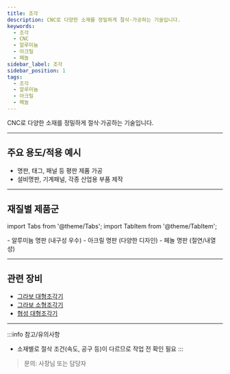 ```yaml
---
title: 조각
description: CNC로 다양한 소재를 정밀하게 절삭·가공하는 기술입니다.
keywords:
  - 조각
  - CNC
  - 알루미늄
  - 아크릴
  - 페놀
sidebar_label: 조각
sidebar_position: 1
tags:
  - 조각
  - 알루미늄
  - 아크릴
  - 페놀
---
```


CNC로 다양한 소재를 정밀하게 절삭·가공하는 기술입니다.

---

## 주요 용도/적용 예시

- 명판, 태그, 패널 등 평판 제품 가공
- 설비명판, 기계패널, 각종 산업용 부품 제작

---

## 재질별 제품군

import Tabs from '@theme/Tabs';
import TabItem from '@theme/TabItem';

<Tabs>
  <TabItem value="al" label="알루미늄(AL)" default>
    - 알루미늄 명판 (내구성 우수)
  </TabItem>
  <TabItem value="ac" label="아크릴(AC)">
    - 아크릴 명판 (다양한 디자인)
  </TabItem>
  <TabItem value="ph" label="페놀(PH)">
    - 페놀 명판 (절연/내열성)
  </TabItem>
</Tabs>

---

## 관련 장비

- [그라보 대형조각기](/docs/info/office/equipment/gravo-large)
- [그라보 소형조각기](/docs/info/office/equipment/gravo-small)
- [협성 대형조각기](/docs/info/office/equipment/hyupsung-large)

---

:::info 참고/유의사항
- 소재별로 절삭 조건(속도, 공구 등)이 다르므로 작업 전 확인 필요
:::

> 문의: 사장님 또는 담당자 